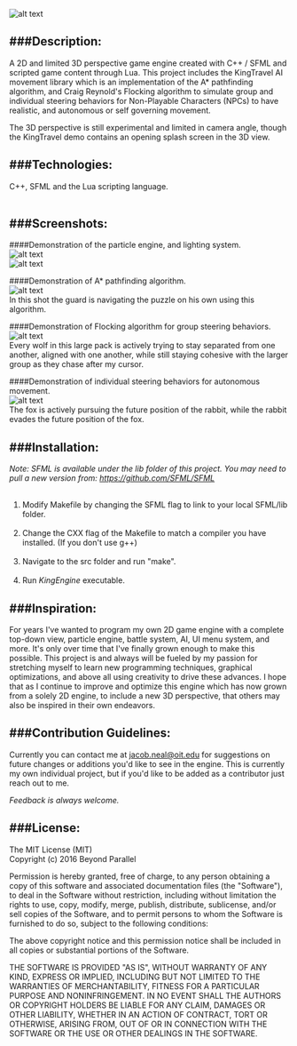 ![alt text](src/images/KingEngineLogo.png)<br />

###<b>Description:</b><br />
---
A 2D and limited 3D perspective game engine created with C++ / SFML and scripted game content through Lua. This project
includes the KingTravel AI movement library which is an implementation of the A* pathfinding algorithm, and
Craig Reynold's Flocking algorithm to simulate group and individual steering behaviors for Non-Playable Characters (NPCs) to have realistic, and autonomous or self governing movement.

The 3D perspective is still experimental and limited in camera angle, though the KingTravel demo contains an opening splash screen in the 3D view.

###<b>Technologies:</b><br />
---
C++, SFML and the Lua scripting language.<br /><br />

###<b>Screenshots:</b><br />
---
####Demonstration of the particle engine, and lighting system.<br />
![alt text](src/images/KingEngine_particle_demo.gif)<br />
![alt text](src/images/KingEngine_particle_engine.gif)<br />

####Demonstration of A* pathfinding algorithm.<br />
![alt text](src/images/KingTravelDemo_2.png)<br />
In this shot the guard is navigating the puzzle on his own using this algorithm.<br />

####Demonstration of Flocking algorithm for group steering behaviors.<br />
![alt text](src/images/KingTravelDemo_3.png)<br />
Every wolf in this large pack is actively trying to stay separated from one another,
aligned with one another, while still staying cohesive with the larger group as they chase after my cursor.<br />

####Demonstration of individual steering behaviors for autonomous movement.<br />
![alt text](src/images/KingTravelDemo_4.png)<br />
The fox is actively pursuing the future position of the rabbit, while the rabbit evades the future position of the fox.<br />

###<b>Installation:</b><br />
---
<i>Note: SFML is available under the lib folder of this project. You may need to pull a new version from: https://github.com/SFML/SFML</i><br /><br />
1. Modify Makefile by changing the SFML flag to link to your local SFML/lib folder.<br /><br />
2. Change the CXX flag of the Makefile to match a compiler you have installed. (If you don't use g++)<br /><br />
3. Navigate to the src folder and run "make".<br /><br />
4. Run <i>KingEngine</i> executable.<br />

###<b>Inspiration:</b><br />
---
For years I've wanted to program my own 2D game engine with a complete top-down view, particle engine, battle system, AI, UI menu system, and more. It's only over time that I've finally grown enough to make this possible. This project is and always will be fueled by my passion for stretching myself to learn new programming techniques, graphical optimizations, and above all using creativity to drive these advances. I hope that as I continue to improve and optimize this engine which has now grown from a solely 2D engine, to include a new 3D perspective, that others may also be inspired in their own endeavors.

###<b>Contribution Guidelines:</b><br />
---
Currently you can contact me at jacob.neal@oit.edu for suggestions on future changes or additions you'd like to
see in the engine. This is currently my own individual project, but if you'd like to be added as a contributor just reach out to me.<br />

<i>Feedback is always welcome.</i><br />

###<b>License:</b><br />
---
The MIT License (MIT)<br />
Copyright (c) 2016 Beyond Parallel<br />

Permission is hereby granted, free of charge, to any person obtaining a copy of this software and associated documentation files (the "Software"), to deal in the Software without restriction, including without limitation the rights to use, copy, modify, merge, publish, distribute, sublicense, and/or sell copies of the Software, and to permit persons to whom the Software is furnished to do so, subject to the following conditions:<br />

The above copyright notice and this permission notice shall be included in all copies or substantial portions of the Software.<br />

THE SOFTWARE IS PROVIDED "AS IS", WITHOUT WARRANTY OF ANY KIND, EXPRESS OR IMPLIED, INCLUDING BUT NOT LIMITED TO THE WARRANTIES OF MERCHANTABILITY, FITNESS FOR A PARTICULAR PURPOSE AND NONINFRINGEMENT. IN NO EVENT SHALL THE AUTHORS OR COPYRIGHT HOLDERS BE LIABLE FOR ANY CLAIM, DAMAGES OR OTHER LIABILITY, WHETHER IN AN ACTION OF CONTRACT, TORT OR OTHERWISE, ARISING FROM, OUT OF OR IN CONNECTION WITH THE SOFTWARE OR THE USE OR OTHER DEALINGS IN THE SOFTWARE.<br />
